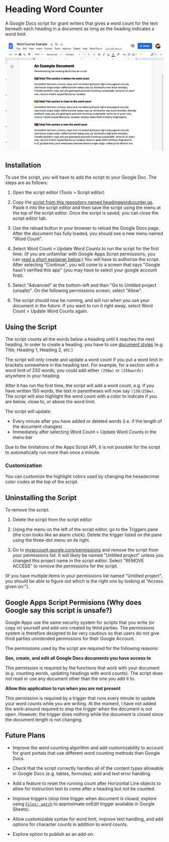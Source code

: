 # Heading Word Counter

A Google Docs script for grant writers that gives a word count for the text beneath each heading in a document as long as the heading indicates a word limit.

![](https://github.com/tallcoleman/heading-word-counter/blob/main/assets/example.png)

## Installation

To use the script, you will have to add the script to your Google Doc. The steps are as follows:

1. Open the script editor (Tools > Script editor)

2. Copy the [script from this repository named headingwordcounter.gs](https://github.com/tallcoleman/heading-word-counter/blob/main/headingwordcounter.gs). Paste it into the script editor and then save the script using the menu at the top of the script editor. Once the script is saved, you can close the script editor tab.

3. Use the reload button in your browser to reload the Google Docs page. After the document has fully loaded, you should see a new menu named "Word Count".

4. Select Word Count > Update Word Counts to run the script for the first time. (If you are unfamiliar with Google Apps Script permissions, you can [read a short explainer below](#google-apps-script-permisions-why-does-google-say-this-script-is-unsafe).) You will have to authorize the script. After selecting "Continue", you will come to a screen that says "Google hasn't verified this app" (you may have to select your google account first).

5. Select "Advanced" at the bottom-left and then "Go to Untitled project (unsafe)". On the following permissions screen, select "Allow".

6. The script should now be running, and will run when you use your document in the future. If you want to run it right away, select Word Count > Update Word Counts again.

## Using the Script

The script counts all the words below a heading until it reaches the next heading. In order to create a heading, you have to use [document styles](https://support.google.com/docs/answer/116338) (e.g. Title, Heading 1, Heading 2, etc.)

The script will only create and update a word count if you put a word limit in brackets somewhere in the heading text. For example, for a section with a word limit of 250 words, you could add either `(250w)` or `(250words)` anywhere in your heading.

After it has run the first time, the script will add a word count, e.g. if you have written 150 words, the text in parentheses will now say `(150/250w)`. The script will also highlight the word count with a color to indicate if you are below, close to, or above the word limit.

The script will update:
* Every minute after you have added or deleted words (i.e. if the length of the document changes)
* Immediately after selecting Word Count > Update Word Counts in the menu bar

Due to the limitations of the Apps Script API, it is not possible for the script to automatically run more than once a minute.

### Customization
You can customize the highlight colors used by changing the hexadecimal color codes at the top of the script.


## Uninstalling the Script

To remove the script:

1. Delete the script from the script editor

2. Using the menu on the left of the script editor, go to the Triggers pane (the icon looks like an alarm clock). Delete the trigger listed on the pane using the three-dot menu on its right.

3. Go to [myaccount.google.com/permissions](https://myaccount.google.com/permissions) and remove the script from your permissions list. It will likely be named "Untitled project" unless you changed this project name in the script editor. Select "REMOVE ACCESS" to remove the permissions for the script.

(If you have multiple items in your permissions list named "Untitled project", you should be able to figure out which is the right one by looking at "Access given on:").


## Google Apps Script Permisions (Why does Google say this script is unsafe?)
Google Apps use the same security system for scripts that you write (or copy in) yourself and add-ons created by third parties. The permissions system is therefore designed to be very cautious so that users do not give third parties unintended permissions for their Google Account.

The permissions used by the script are required for the following reasons:

**See, create, and edit all Google Docs documents you have access to**

This permission is required by the functions that work with your document (e.g. counting words, updating headings with word counts). The script does not read or use any document other than the one you add it to.

**Allow this application to run when you are not present**

This permission is required by a trigger that runs every minute to update your word counts while you are writing. At the moment, I have not added the work-around required to stop the trigger when the document is not open. However, the trigger does nothing while the document is closed since the document length is not changing.

## Future Plans

* Improve the word counting algorithm and add customizability to account for grant portals that use different word counting methods than Google Docs.

* Check that the script correctly handles all of the content types allowable in Google Docs (e.g. tables, formulas); add and test error handling.

* Add a feature to reset the running count after Horizontal Line objects to allow for instruction text to come after a heading but not be counted.

* Improve triggers (stop time trigger when document is closed; explore using [`Files: watch`](https://developers.google.com/drive/api/v3/reference/files/watch) to approximate onEdit trigger available in Google Sheets).

* Allow customizable syntax for word limit, improve text handling, and add options for character counts in addition to word counts.

* Explore option to publish as an add-on.

